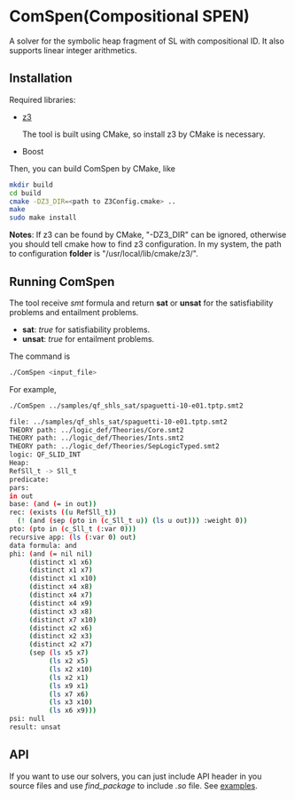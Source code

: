 # ComSpen(Compositional SPEN)
A solver for the symbolic heap fragment of SL with compositional ID. It also supports linear integer arithmetics.

## Installation
Required libraries:
- [z3](https://github.com/Z3Prover/z3/blob/master/README-CMake.md)

  The tool is built using CMake, so install z3 by CMake is necessary.
- Boost

Then, you can build ComSpen by CMake, like
```sh
mkdir build
cd build
cmake -DZ3_DIR=<path to Z3Config.cmake> ..
make
sudo make install
```
**Notes**: If z3 can be found by CMake, "-DZ3_DIR" can be ignored, otherwise you should tell cmake how to find z3 configuration. In my system, the path to configuration **folder** is "/usr/local/lib/cmake/z3/".

## Running ComSpen
The tool receive *smt* formula and return **sat** or **unsat** for the satisfiability problems and entailment problems.
- **sat**: *true* for satisfiability problems.
- **unsat**: *true* for entailment problems.

The command is
```sh
./ComSpen <input_file>
```
For example,
```sh
./ComSpen ../samples/qf_shls_sat/spaguetti-10-e01.tptp.smt2

file: ../samples/qf_shls_sat/spaguetti-10-e01.tptp.smt2
THEORY path: ../logic_def/Theories/Core.smt2
THEORY path: ../logic_def/Theories/Ints.smt2
THEORY path: ../logic_def/Theories/SepLogicTyped.smt2
logic: QF_SLID_INT
Heap: 
RefSll_t -> Sll_t
predicate: 
pars: 
in out 
base: (and (= in out))
rec: (exists ((u RefSll_t))
  (! (and (sep (pto in (c_Sll_t u)) (ls u out))) :weight 0))
pto: (pto in (c_Sll_t (:var 0)))
recursive app: (ls (:var 0) out)
data formula: and
phi: (and (= nil nil)
     (distinct x1 x6)
     (distinct x1 x7)
     (distinct x1 x10)
     (distinct x4 x8)
     (distinct x4 x7)
     (distinct x4 x9)
     (distinct x3 x8)
     (distinct x7 x10)
     (distinct x2 x6)
     (distinct x2 x3)
     (distinct x2 x7)
     (sep (ls x5 x7)
          (ls x2 x5)
          (ls x2 x10)
          (ls x2 x1)
          (ls x9 x1)
          (ls x7 x6)
          (ls x3 x10)
          (ls x6 x9)))
psi: null
result: unsat
```

## API
If you want to use our solvers, you can just include API header in you source files and use *find_package* to include *.so* file. See [examples](examples/).
